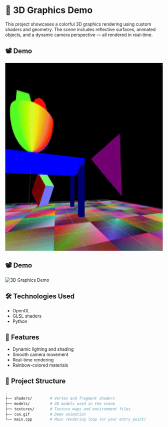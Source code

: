 # 🎨 3D Graphics Demo

This project showcases a colorful 3D graphics rendering using custom shaders and geometry. The scene includes reflective surfaces, animated objects, and a dynamic camera perspective — all rendered in real-time.

## 📽️ Demo


<img src="can.gif" alt="3D Graphics Demo" width="800" height="600">


## 📽️ Demo


<img src="adv.gif" alt="3D Graphics Demo" width="800" height="600">


## 🛠️ Technologies Used

- OpenGL 
- GLSL shaders
- Python 

## 🚀 Features

- Dynamic lighting and shading
- Smooth camera movement
- Real-time rendering
- Rainbow-colored materials

## 📁 Project Structure

```bash
.
├── shaders/        # Vertex and fragment shaders
├── models/         # 3D models used in the scene
├── textures/       # Texture maps and environment files
├── can.gif         # Demo animation
└── main.cpp        # Main rendering loop (or your entry point)
